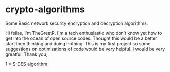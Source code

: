 # crypto-algorithms
Some Basic network security encryption and decryption algorithms.

Hi fellas, I'm TheGreatR. I'm a tech enthusiastic who don't know yet how to get into the ocean of open source codes. Thought this would be a better start then thinking and doing nothing. This is my first project so some suggestions on optimisations of code would be very helpful.  I would be very greatful. Thank you,

1 > S-DES algorithm

